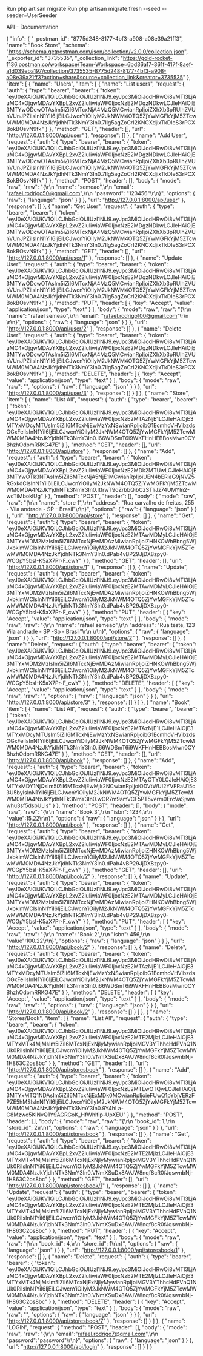 Run php artisan migrate
Run php artisan migrate:fresh --seed --seeder=UserSeeder

API - Documentation

{
	"info": {
		"_postman_id": "8775d248-8177-4bf3-a908-a08e39a21ff3",
		"name": "Book Store",
		"schema": "https://schema.getpostman.com/json/collection/v2.0.0/collection.json",
		"_exporter_id": "3735535",
		"_collection_link": "https://gold-rocket-1136.postman.co/workspace/Team-Workspace~6bd36a17-361f-417f-8aef-a1d039eba197/collection/3735535-8775d248-8177-4bf3-a908-a08e39a21ff3?action=share&source=collection_link&creator=3735535"
	},
	"item": [
		{
			"name": "Users",
			"item": [
				{
					"name": "List users",
					"request": {
						"auth": {
							"type": "bearer",
							"bearer": {
								"token": "eyJ0eXAiOiJKV1QiLCJhbGciOiJIUzI1NiJ9.eyJpc3MiOiJodHRwOi8vMTI3LjAuMC4xOjgwMDAvYXBpL2xvZ2luIiwiaWF0IjoxNzE2MDgzNDkwLCJleHAiOjE3MTYwODcwOTAsIm5iZiI6MTcxNjA4MzQ5MCwianRpIjoiZXhXb3pRUlhZVUhVUnJPZiIsInN1YiI6IjEiLCJwcnYiOiIyM2JkNWM4OTQ5ZjYwMGFkYjM5ZTcwMWM0MDA4NzJkYjdhNTk3NmY3In0.7Ilg5agZoCrI2KNCXdjixTkDIeS3rPCXBokBOsvN9fk"
							}
						},
						"method": "GET",
						"header": [],
						"url": "http://127.0.0.1:8000/api/user"
					},
					"response": []
				},
				{
					"name": "Add User",
					"request": {
						"auth": {
							"type": "bearer",
							"bearer": {
								"token": "eyJ0eXAiOiJKV1QiLCJhbGciOiJIUzI1NiJ9.eyJpc3MiOiJodHRwOi8vMTI3LjAuMC4xOjgwMDAvYXBpL2xvZ2luIiwiaWF0IjoxNzE2MDgzNDkwLCJleHAiOjE3MTYwODcwOTAsIm5iZiI6MTcxNjA4MzQ5MCwianRpIjoiZXhXb3pRUlhZVUhVUnJPZiIsInN1YiI6IjEiLCJwcnYiOiIyM2JkNWM4OTQ5ZjYwMGFkYjM5ZTcwMWM0MDA4NzJkYjdhNTk3NmY3In0.7Ilg5agZoCrI2KNCXdjixTkDIeS3rPCXBokBOsvN9fk"
							}
						},
						"method": "POST",
						"header": [],
						"body": {
							"mode": "raw",
							"raw": "{\r\n    \"name\": \"semeao\",\r\n    \"email\": \"rafael.rodrigo50@gmail.com\",\r\n    \"password\": \"123456\"\r\n}",
							"options": {
								"raw": {
									"language": "json"
								}
							}
						},
						"url": "http://127.0.0.1:8000/api/user"
					},
					"response": []
				},
				{
					"name": "Get User",
					"request": {
						"auth": {
							"type": "bearer",
							"bearer": {
								"token": "eyJ0eXAiOiJKV1QiLCJhbGciOiJIUzI1NiJ9.eyJpc3MiOiJodHRwOi8vMTI3LjAuMC4xOjgwMDAvYXBpL2xvZ2luIiwiaWF0IjoxNzE2MDgzNDkwLCJleHAiOjE3MTYwODcwOTAsIm5iZiI6MTcxNjA4MzQ5MCwianRpIjoiZXhXb3pRUlhZVUhVUnJPZiIsInN1YiI6IjEiLCJwcnYiOiIyM2JkNWM4OTQ5ZjYwMGFkYjM5ZTcwMWM0MDA4NzJkYjdhNTk3NmY3In0.7Ilg5agZoCrI2KNCXdjixTkDIeS3rPCXBokBOsvN9fk"
							}
						},
						"method": "GET",
						"header": [],
						"url": "http://127.0.0.1:8000/api/user/1"
					},
					"response": []
				},
				{
					"name": "Update User",
					"request": {
						"auth": {
							"type": "bearer",
							"bearer": {
								"token": "eyJ0eXAiOiJKV1QiLCJhbGciOiJIUzI1NiJ9.eyJpc3MiOiJodHRwOi8vMTI3LjAuMC4xOjgwMDAvYXBpL2xvZ2luIiwiaWF0IjoxNzE2MDgzNDkwLCJleHAiOjE3MTYwODcwOTAsIm5iZiI6MTcxNjA4MzQ5MCwianRpIjoiZXhXb3pRUlhZVUhVUnJPZiIsInN1YiI6IjEiLCJwcnYiOiIyM2JkNWM4OTQ5ZjYwMGFkYjM5ZTcwMWM0MDA4NzJkYjdhNTk3NmY3In0.7Ilg5agZoCrI2KNCXdjixTkDIeS3rPCXBokBOsvN9fk"
							}
						},
						"method": "PUT",
						"header": [
							{
								"key": "Accept",
								"value": "application/json",
								"type": "text"
							}
						],
						"body": {
							"mode": "raw",
							"raw": "{\r\n    \"name\": \"rafael semeao\",\r\n    \"email\": \"rafael.rodrigo100@gmail.com\"\r\n    \r\n}",
							"options": {
								"raw": {
									"language": "json"
								}
							}
						},
						"url": "http://127.0.0.1:8000/api/user/2"
					},
					"response": []
				},
				{
					"name": "Delete User",
					"request": {
						"auth": {
							"type": "bearer",
							"bearer": {
								"token": "eyJ0eXAiOiJKV1QiLCJhbGciOiJIUzI1NiJ9.eyJpc3MiOiJodHRwOi8vMTI3LjAuMC4xOjgwMDAvYXBpL2xvZ2luIiwiaWF0IjoxNzE2MDgzNDkwLCJleHAiOjE3MTYwODcwOTAsIm5iZiI6MTcxNjA4MzQ5MCwianRpIjoiZXhXb3pRUlhZVUhVUnJPZiIsInN1YiI6IjEiLCJwcnYiOiIyM2JkNWM4OTQ5ZjYwMGFkYjM5ZTcwMWM0MDA4NzJkYjdhNTk3NmY3In0.7Ilg5agZoCrI2KNCXdjixTkDIeS3rPCXBokBOsvN9fk"
							}
						},
						"method": "DELETE",
						"header": [
							{
								"key": "Accept",
								"value": "application/json",
								"type": "text"
							}
						],
						"body": {
							"mode": "raw",
							"raw": "",
							"options": {
								"raw": {
									"language": "json"
								}
							}
						},
						"url": "http://127.0.0.1:8000/api/user/3"
					},
					"response": []
				}
			]
		},
		{
			"name": "Store",
			"item": [
				{
					"name": "List All",
					"request": {
						"auth": {
							"type": "bearer",
							"bearer": {
								"token": "eyJ0eXAiOiJKV1QiLCJhbGciOiJIUzI1NiJ9.eyJpc3MiOiJodHRwOi8vMTI3LjAuMC4xOjgwMDAvYXBpL2xvZ2luIiwiaWF0IjoxNzE2MTAzNjE1LCJleHAiOjE3MTYxMDcyMTUsIm5iZiI6MTcxNjEwMzYxNSwianRpIjoibG1EcmhoVHVibzdsOGxFeiIsInN1YiI6IjEiLCJwcnYiOiIyM2JkNWM4OTQ5ZjYwMGFkYjM5ZTcwMWM0MDA4NzJkYjdhNTk3NmY3In0.i66WDSmT6i9WKFHnHEBBosMwn0CYBhzhOdpmRRKG47E"
							}
						},
						"method": "GET",
						"header": [],
						"url": "http://127.0.0.1:8000/api/store"
					},
					"response": []
				},
				{
					"name": "Add",
					"request": {
						"auth": {
							"type": "bearer",
							"bearer": {
								"token": "eyJ0eXAiOiJKV1QiLCJhbGciOiJIUzI1NiJ9.eyJpc3MiOiJodHRwOi8vMTI3LjAuMC4xOjgwMDAvYXBpL2xvZ2luIiwiaWF0IjoxNzE2MDk2MTUwLCJleHAiOjE3MTYwOTk3NTAsIm5iZiI6MTcxNjA5NjE1MCwianRpIjoiUEN4bERiaG9jNVZ5RGxkdCIsInN1YiI6IjEiLCJwcnYiOiIyM2JkNWM4OTQ5ZjYwMGFkYjM5ZTcwMWM0MDA4NzJkYjdhNTk3NmY3In0.ItfrwT9oZrbbQibCzSTliJz74UMYln2-wcTiMboklUg"
							}
						},
						"method": "POST",
						"header": [],
						"body": {
							"mode": "raw",
							"raw": "{\r\n    \"name\": \"store 1\",\r\n    \"address\": \"Rua carvalho de freitas, 255 - Vila andrade - SP - Brasil\"\r\n}",
							"options": {
								"raw": {
									"language": "json"
								}
							}
						},
						"url": "http://127.0.0.1:8000/api/store"
					},
					"response": []
				},
				{
					"name": "Get",
					"request": {
						"auth": {
							"type": "bearer",
							"bearer": {
								"token": "eyJ0eXAiOiJKV1QiLCJhbGciOiJIUzI1NiJ9.eyJpc3MiOiJodHRwOi8vMTI3LjAuMC4xOjgwMDAvYXBpL2xvZ2luIiwiaWF0IjoxNzE2MTAwMDMyLCJleHAiOjE3MTYxMDM2MzIsIm5iZiI6MTcxNjEwMDAzMiwianRpIjoiZHNKOWhBbng5WjJxbklmWCIsInN1YiI6IjEiLCJwcnYiOiIyM2JkNWM4OTQ5ZjYwMGFkYjM5ZTcwMWM0MDA4NzJkYjdhNTk3NmY3In0.dPab4vBP29JjDX8zpy0-WCGpY5bsI-K5aX7Pr-F_cwY"
							}
						},
						"method": "GET",
						"header": [],
						"url": "http://127.0.0.1:8000/api/store/1"
					},
					"response": []
				},
				{
					"name": "Update",
					"request": {
						"auth": {
							"type": "bearer",
							"bearer": {
								"token": "eyJ0eXAiOiJKV1QiLCJhbGciOiJIUzI1NiJ9.eyJpc3MiOiJodHRwOi8vMTI3LjAuMC4xOjgwMDAvYXBpL2xvZ2luIiwiaWF0IjoxNzE2MTAwMDMyLCJleHAiOjE3MTYxMDM2MzIsIm5iZiI6MTcxNjEwMDAzMiwianRpIjoiZHNKOWhBbng5WjJxbklmWCIsInN1YiI6IjEiLCJwcnYiOiIyM2JkNWM4OTQ5ZjYwMGFkYjM5ZTcwMWM0MDA4NzJkYjdhNTk3NmY3In0.dPab4vBP29JjDX8zpy0-WCGpY5bsI-K5aX7Pr-F_cwY"
							}
						},
						"method": "PUT",
						"header": [
							{
								"key": "Accept",
								"value": "application/json",
								"type": "text"
							}
						],
						"body": {
							"mode": "raw",
							"raw": "{\r\n    \"name\": \"rafael semeao\",\r\n    \"address\": \"Rua teste, 123 Vila andrade - SP -Sp - Brasil\"\r\n    \r\n}",
							"options": {
								"raw": {
									"language": "json"
								}
							}
						},
						"url": "http://127.0.0.1:8000/api/store/2"
					},
					"response": []
				},
				{
					"name": "Delete",
					"request": {
						"auth": {
							"type": "bearer",
							"bearer": {
								"token": "eyJ0eXAiOiJKV1QiLCJhbGciOiJIUzI1NiJ9.eyJpc3MiOiJodHRwOi8vMTI3LjAuMC4xOjgwMDAvYXBpL2xvZ2luIiwiaWF0IjoxNzE2MTAwMDMyLCJleHAiOjE3MTYxMDM2MzIsIm5iZiI6MTcxNjEwMDAzMiwianRpIjoiZHNKOWhBbng5WjJxbklmWCIsInN1YiI6IjEiLCJwcnYiOiIyM2JkNWM4OTQ5ZjYwMGFkYjM5ZTcwMWM0MDA4NzJkYjdhNTk3NmY3In0.dPab4vBP29JjDX8zpy0-WCGpY5bsI-K5aX7Pr-F_cwY"
							}
						},
						"method": "DELETE",
						"header": [
							{
								"key": "Accept",
								"value": "application/json",
								"type": "text"
							}
						],
						"body": {
							"mode": "raw",
							"raw": "",
							"options": {
								"raw": {
									"language": "json"
								}
							}
						},
						"url": "http://127.0.0.1:8000/api/store/3"
					},
					"response": []
				}
			]
		},
		{
			"name": "Book",
			"item": [
				{
					"name": "List All",
					"request": {
						"auth": {
							"type": "bearer",
							"bearer": {
								"token": "eyJ0eXAiOiJKV1QiLCJhbGciOiJIUzI1NiJ9.eyJpc3MiOiJodHRwOi8vMTI3LjAuMC4xOjgwMDAvYXBpL2xvZ2luIiwiaWF0IjoxNzE2MTAzNjE1LCJleHAiOjE3MTYxMDcyMTUsIm5iZiI6MTcxNjEwMzYxNSwianRpIjoibG1EcmhoVHVibzdsOGxFeiIsInN1YiI6IjEiLCJwcnYiOiIyM2JkNWM4OTQ5ZjYwMGFkYjM5ZTcwMWM0MDA4NzJkYjdhNTk3NmY3In0.i66WDSmT6i9WKFHnHEBBosMwn0CYBhzhOdpmRRKG47E"
							}
						},
						"method": "GET",
						"header": [],
						"url": "http://127.0.0.1:8000/api/book"
					},
					"response": []
				},
				{
					"name": "Add",
					"request": {
						"auth": {
							"type": "bearer",
							"bearer": {
								"token": "eyJ0eXAiOiJKV1QiLCJhbGciOiJIUzI1NiJ9.eyJpc3MiOiJodHRwOi8vMTI3LjAuMC4xOjgwMDAvYXBpL2xvZ2luIiwiaWF0IjoxNzE2MTAyOTY0LCJleHAiOjE3MTYxMDY1NjQsIm5iZiI6MTcxNjEwMjk2NCwianRpIjoiODVtWUI2YVFRaU15c3U5byIsInN1YiI6IjEiLCJwcnYiOiIyM2JkNWM4OTQ5ZjYwMGFkYjM5ZTcwMWM0MDA4NzJkYjdhNTk3NmY3In0.wOR7m9amVCF5PT5verm0ErcVaSjwmwhu3sf5dsbULIs"
							}
						},
						"method": "POST",
						"header": [],
						"body": {
							"mode": "raw",
							"raw": "{\r\n    \"name\": \"Book 3\",\r\n    \"isbn\": 1234,\r\n    \"value\":15.22\r\n}",
							"options": {
								"raw": {
									"language": "json"
								}
							}
						},
						"url": "http://127.0.0.1:8000/api/book"
					},
					"response": []
				},
				{
					"name": "Get",
					"request": {
						"auth": {
							"type": "bearer",
							"bearer": {
								"token": "eyJ0eXAiOiJKV1QiLCJhbGciOiJIUzI1NiJ9.eyJpc3MiOiJodHRwOi8vMTI3LjAuMC4xOjgwMDAvYXBpL2xvZ2luIiwiaWF0IjoxNzE2MTAwMDMyLCJleHAiOjE3MTYxMDM2MzIsIm5iZiI6MTcxNjEwMDAzMiwianRpIjoiZHNKOWhBbng5WjJxbklmWCIsInN1YiI6IjEiLCJwcnYiOiIyM2JkNWM4OTQ5ZjYwMGFkYjM5ZTcwMWM0MDA4NzJkYjdhNTk3NmY3In0.dPab4vBP29JjDX8zpy0-WCGpY5bsI-K5aX7Pr-F_cwY"
							}
						},
						"method": "GET",
						"header": [],
						"url": "http://127.0.0.1:8000/api/book/2"
					},
					"response": []
				},
				{
					"name": "Update",
					"request": {
						"auth": {
							"type": "bearer",
							"bearer": {
								"token": "eyJ0eXAiOiJKV1QiLCJhbGciOiJIUzI1NiJ9.eyJpc3MiOiJodHRwOi8vMTI3LjAuMC4xOjgwMDAvYXBpL2xvZ2luIiwiaWF0IjoxNzE2MTAwMDMyLCJleHAiOjE3MTYxMDM2MzIsIm5iZiI6MTcxNjEwMDAzMiwianRpIjoiZHNKOWhBbng5WjJxbklmWCIsInN1YiI6IjEiLCJwcnYiOiIyM2JkNWM4OTQ5ZjYwMGFkYjM5ZTcwMWM0MDA4NzJkYjdhNTk3NmY3In0.dPab4vBP29JjDX8zpy0-WCGpY5bsI-K5aX7Pr-F_cwY"
							}
						},
						"method": "PUT",
						"header": [
							{
								"key": "Accept",
								"value": "application/json",
								"type": "text"
							}
						],
						"body": {
							"mode": "raw",
							"raw": "{\r\n    \"name\": \"Book 2\",\r\n    \"isbn\": 456,\r\n    \"value\":100.22\r\n}",
							"options": {
								"raw": {
									"language": "json"
								}
							}
						},
						"url": "http://127.0.0.1:8000/api/book/2"
					},
					"response": []
				},
				{
					"name": "Delete",
					"request": {
						"auth": {
							"type": "bearer",
							"bearer": {
								"token": "eyJ0eXAiOiJKV1QiLCJhbGciOiJIUzI1NiJ9.eyJpc3MiOiJodHRwOi8vMTI3LjAuMC4xOjgwMDAvYXBpL2xvZ2luIiwiaWF0IjoxNzE2MTAzNjE1LCJleHAiOjE3MTYxMDcyMTUsIm5iZiI6MTcxNjEwMzYxNSwianRpIjoibG1EcmhoVHVibzdsOGxFeiIsInN1YiI6IjEiLCJwcnYiOiIyM2JkNWM4OTQ5ZjYwMGFkYjM5ZTcwMWM0MDA4NzJkYjdhNTk3NmY3In0.i66WDSmT6i9WKFHnHEBBosMwn0CYBhzhOdpmRRKG47E"
							}
						},
						"method": "DELETE",
						"header": [
							{
								"key": "Accept",
								"value": "application/json",
								"type": "text"
							}
						],
						"body": {
							"mode": "raw",
							"raw": "",
							"options": {
								"raw": {
									"language": "json"
								}
							}
						},
						"url": "http://127.0.0.1:8000/api/book/2"
					},
					"response": []
				}
			]
		},
		{
			"name": "Stores/Book",
			"item": [
				{
					"name": "List All",
					"request": {
						"auth": {
							"type": "bearer",
							"bearer": {
								"token": "eyJ0eXAiOiJKV1QiLCJhbGciOiJIUzI1NiJ9.eyJpc3MiOiJodHRwOi8vMTI3LjAuMC4xOjgwMDAvYXBpL2xvZ2luIiwiaWF0IjoxNzE2MTE2MjIzLCJleHAiOjE3MTYxMTk4MjMsIm5iZiI6MTcxNjExNjIyMywianRpIjoiMGV3YThhcHdPVnQ1NUk0RiIsInN1YiI6IjEiLCJwcnYiOiIyM2JkNWM4OTQ5ZjYwMGFkYjM5ZTcwMWM0MDA4NzJkYjdhNTk3NmY3In0.VNmXSuDx8AVJW8nqf8cR0fJqswnbNj-1H863C2os8bc"
							}
						},
						"method": "GET",
						"header": [],
						"url": "http://127.0.0.1:8000/api/storesbook"
					},
					"response": []
				},
				{
					"name": "Add",
					"request": {
						"auth": {
							"type": "bearer",
							"bearer": {
								"token": "eyJ0eXAiOiJKV1QiLCJhbGciOiJIUzI1NiJ9.eyJpc3MiOiJodHRwOi8vMTI3LjAuMC4xOjgwMDAvYXBpL2xvZ2luIiwiaWF0IjoxNzE2MTEwOTQwLCJleHAiOjE3MTYxMTQ1NDAsIm5iZiI6MTcxNjExMDk0MCwianRpIjoieFUwQ1pYbjVERzFPZE5hMSIsInN1YiI6IjEiLCJwcnYiOiIyM2JkNWM4OTQ5ZjYwMGFkYjM5ZTcwMWM0MDA4NzJkYjdhNTk3NmY3In0.9Y4hLa-C8Mzwo5KlNvQ1Y9AGRGoK_HfWhlfip-UpXEU"
							}
						},
						"method": "POST",
						"header": [],
						"body": {
							"mode": "raw",
							"raw": "{\r\n    \"book_id\": 1,\r\n    \"store_id\": 2\r\n}",
							"options": {
								"raw": {
									"language": "json"
								}
							}
						},
						"url": "http://127.0.0.1:8000/api/storesbook"
					},
					"response": []
				},
				{
					"name": "Get",
					"request": {
						"auth": {
							"type": "bearer",
							"bearer": {
								"token": "eyJ0eXAiOiJKV1QiLCJhbGciOiJIUzI1NiJ9.eyJpc3MiOiJodHRwOi8vMTI3LjAuMC4xOjgwMDAvYXBpL2xvZ2luIiwiaWF0IjoxNzE2MTE2MjIzLCJleHAiOjE3MTYxMTk4MjMsIm5iZiI6MTcxNjExNjIyMywianRpIjoiMGV3YThhcHdPVnQ1NUk0RiIsInN1YiI6IjEiLCJwcnYiOiIyM2JkNWM4OTQ5ZjYwMGFkYjM5ZTcwMWM0MDA4NzJkYjdhNTk3NmY3In0.VNmXSuDx8AVJW8nqf8cR0fJqswnbNj-1H863C2os8bc"
							}
						},
						"method": "GET",
						"header": [],
						"url": "http://127.0.0.1:8000/api/storesbook/1"
					},
					"response": []
				},
				{
					"name": "Update",
					"request": {
						"auth": {
							"type": "bearer",
							"bearer": {
								"token": "eyJ0eXAiOiJKV1QiLCJhbGciOiJIUzI1NiJ9.eyJpc3MiOiJodHRwOi8vMTI3LjAuMC4xOjgwMDAvYXBpL2xvZ2luIiwiaWF0IjoxNzE2MTE2MjIzLCJleHAiOjE3MTYxMTk4MjMsIm5iZiI6MTcxNjExNjIyMywianRpIjoiMGV3YThhcHdPVnQ1NUk0RiIsInN1YiI6IjEiLCJwcnYiOiIyM2JkNWM4OTQ5ZjYwMGFkYjM5ZTcwMWM0MDA4NzJkYjdhNTk3NmY3In0.VNmXSuDx8AVJW8nqf8cR0fJqswnbNj-1H863C2os8bc"
							}
						},
						"method": "PUT",
						"header": [
							{
								"key": "Accept",
								"value": "application/json",
								"type": "text"
							}
						],
						"body": {
							"mode": "raw",
							"raw": "{\r\n    \"book_id\": 4,\r\n    \"store_id\": 1\r\n}",
							"options": {
								"raw": {
									"language": "json"
								}
							}
						},
						"url": "http://127.0.0.1:8000/api/storesbook/1"
					},
					"response": []
				},
				{
					"name": "Delete",
					"request": {
						"auth": {
							"type": "bearer",
							"bearer": {
								"token": "eyJ0eXAiOiJKV1QiLCJhbGciOiJIUzI1NiJ9.eyJpc3MiOiJodHRwOi8vMTI3LjAuMC4xOjgwMDAvYXBpL2xvZ2luIiwiaWF0IjoxNzE2MTE2MjIzLCJleHAiOjE3MTYxMTk4MjMsIm5iZiI6MTcxNjExNjIyMywianRpIjoiMGV3YThhcHdPVnQ1NUk0RiIsInN1YiI6IjEiLCJwcnYiOiIyM2JkNWM4OTQ5ZjYwMGFkYjM5ZTcwMWM0MDA4NzJkYjdhNTk3NmY3In0.VNmXSuDx8AVJW8nqf8cR0fJqswnbNj-1H863C2os8bc"
							}
						},
						"method": "DELETE",
						"header": [
							{
								"key": "Accept",
								"value": "application/json",
								"type": "text"
							}
						],
						"body": {
							"mode": "raw",
							"raw": "",
							"options": {
								"raw": {
									"language": "json"
								}
							}
						},
						"url": "http://127.0.0.1:8000/api/storesbook/7"
					},
					"response": []
				}
			]
		},
		{
			"name": "LOGIN",
			"request": {
				"method": "POST",
				"header": [],
				"body": {
					"mode": "raw",
					"raw": "{\r\n    \"email\":\"rafael.rodrigo7@gmail.com\",\r\n    \"password\":\"password\"\r\n}",
					"options": {
						"raw": {
							"language": "json"
						}
					}
				},
				"url": "http://127.0.0.1:8000/api/login"
			},
			"response": []
		}
	]
}
